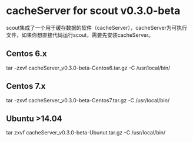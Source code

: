 
# cacheServer for scout v0.3.0-beta

scout集成了一个用于缓存数据的软件（cacheServer），cacheServer为可执行文件，如果你想直接代码运行scout，需要先安装cacheServer。

## Centos 6.x
tar -zxvf cacheServer_v0.3.0-beta-Centos6.tar.gz -C /usr/local/bin/


## Centos 7.x
tar -zxvf cacheServer_v0.3.0-beta-Centos7.tar.gz -C /usr/local/bin/


## Ubuntu >14.04
tar zxvf cacheServer_v0.3.0-beta-Ubunut.tar.gz -C /usr/local/bin/

